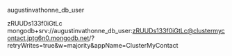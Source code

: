 augustinvathonne_db_user

zRUUDs133f0iGtLc
mongodb+srv://augustinvathonne_db_user:zRUUDs133f0iGtLc@clustermycontact.jptg6n0.mongodb.net/?retryWrites=true&w=majority&appName=ClusterMyContact